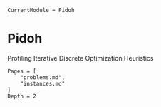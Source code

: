 ```@meta
CurrentModule = Pidoh
```

# Pidoh
Profiling Iterative Discrete Optimization Heuristics


```@contents
Pages = [
    "problems.md",
    "instances.md"
]
Depth = 2
```
